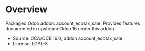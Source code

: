 # Overview

Packaged Odoo addon: account_ecotax_sale. Provides features documented in upstream Odoo 16 under this addon.

- Source: OCA/OCB 16.0, addon account_ecotax_sale
- License: LGPL-3
